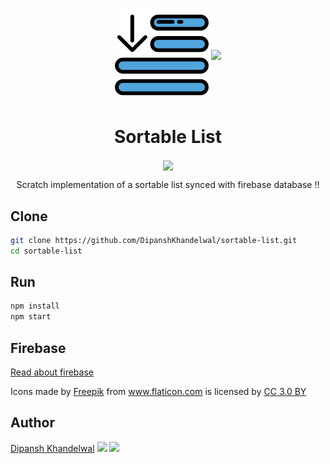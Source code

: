<p align="center">
  <img src="./src/assets/icon.png" align="center" width="150">
  <img src="https://firebase.google.com/_static/images/firebase/touchicon-180.png" align="center" width="150">
</p>

<h1 align="center">Sortable List</h1>

<p align="center">
  <img src="https://travis-ci.org/DipanshKhandelwal/sortable-list.svg?branch=master" align="center">
</p>

<p align="center">Scratch implementation of a sortable list synced with firebase database !!</p>

## Clone
``` bash
git clone https://github.com/DipanshKhandelwal/sortable-list.git
cd sortable-list
```

## Run
``` bash
npm install
npm start
```

## Firebase
[Read about firebase](https://firebase.google.com/)

<div>Icons made by <a href="https://www.freepik.com/" title="Freepik">Freepik</a> from <a href="https://www.flaticon.com/" 			    title="Flaticon">www.flaticon.com</a> is licensed by <a href="http://creativecommons.org/licenses/by/3.0/" 			    title="Creative Commons BY 3.0" target="_blank">CC 3.0 BY</a></div>

## Author

[Dipansh Khandelwal](https://github.com/dipanshkhandelwal)
[<img src="https://image.flaticon.com/icons/svg/25/25231.svg" width="35" padding="10">](https://github.com/dipanshkhandelwal)
[<img src="https://image.flaticon.com/icons/svg/185/185964.svg" width="35" padding="10">](https://linkedin.com/in/dipanshkhandelwal)
